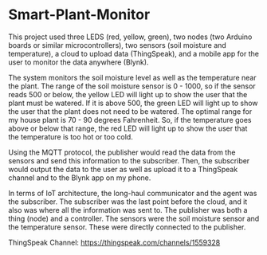 # Smart-Plant-Monitor

This project used three LEDS (red, yellow, green), two nodes (two Arduino boards or similar microcontrollers), two sensors (soil moisture and temperature), a cloud to upload data (ThingSpeak), and a mobile app for the user to monitor the data anywhere (Blynk).

The system monitors the soil moisture level as well as the temperature near the plant. The range of the soil moisture sensor is 0 - 1000, so if the sensor reads 500 or below, the yellow LED will light up to show the user that the plant must be watered. If it is above 500, the green LED will light up to show the user that the plant does not need to be watered. The optimal range for my house plant is 70 - 90 degrees Fahrenheit. So, if the temperature goes above or below that range, the red LED will light up to show the user that the temperature is too hot or too cold.

Using the MQTT protocol, the publisher would read the data from the sensors and send this information to the subscriber. Then, the subscriber would output the data to the user as well as upload it to a ThingSpeak channel and to the Blynk app on my phone. 

In terms of IoT architecture, the long-haul communicator and the agent was the subscriber. The subscriber was the last point before the cloud, and it also was where all the information was sent to. The publisher was both a thing (node) and a controller. The sensors were the soil moisture sensor and the temperature sensor. These were directly connected to the publisher. 


ThingSpeak Channel: https://thingspeak.com/channels/1559328
